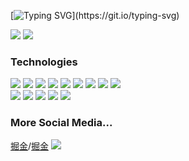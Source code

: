[![Typing SVG](https://readme-typing-svg.demolab.com?font=Fira+Code&duration=4000&pause=2000&color=F70795&repeat=false&random=false&width=435&lines=Hi%2C+I%E2%80%99m+Keylan%2C+a+front-end+engineer.)](https://git.io/typing-svg)

<div>
  <img src="https://komarev.com/ghpvc/?username=Itkeytome&style=social">
  <img src="https://img.shields.io/badge/dynamic/json?style=social&logo=Bilibili&color=%23ff69b4&logoColor=ff8cc6&label=%E5%93%94%E5%93%A9%E5%93%94%E5%93%A9%20Fans&query=%24.data.totalSubs&url=https%3A%2F%2Fapi.spencerwoo.com%2Fsubstats%2F%3Fsource%3Dbilibili%26queryKey%3D437449107">
</div>

<h3>Technologies</h3>

<div>
  <img src="https://img.shields.io/badge/-JavaScript-f6da1c?style=flat&logo=javascript&logoColor=white">
  <img src="https://img.shields.io/badge/-TypeScript-2b6dbf?style=flat&logo=typescript&logoColor=white">
  <img src="https://img.shields.io/badge/-Vue-001234e?style=flat&logo=vuedotjs&logoColor=white">
  <img src="https://img.shields.io/badge/-React-00b4ce?style=flat&logo=react&logoColor=white">
  <img src="https://img.shields.io/badge/-Node.js-3C873A?style=flat&logo=Node.js&logoColor=white">
  <img src="https://img.shields.io/badge/-Koa-33333D?style=flat&logo=koa&logoColor=white">
  <img src="https://img.shields.io/badge/-Express-3404d59?style=flat&logo=express&logoColor=white">
  <img src="https://img.shields.io/badge/-Less-bf608e?style=flat&logo=less&logoColor=white">
  <img src="https://img.shields.io/badge/-Sass-b37feb?style=flat&logo=sass&logoColor=white">
</div>

<div>
  <img src="https://img.shields.io/badge/-Git-ee462c?style=flat&logo=git&logoColor=white">
  <img src="https://img.shields.io/badge/-Docker-218bea?style=flat&logo=docker&logoColor=white">
  <img src="https://img.shields.io/badge/-Github-black?style=flat&logo=github">
  <img src="https://img.shields.io/badge/-Webpack-%232C3A42?style=flat-square&logo=webpack">
  <img src="https://img.shields.io/badge/-ESLint-%234B32C3?style=flat-square&logo=eslint">
</div>

<h3>More Social Media...</h3>

<div>
  <a href="https://juejin.cn/user/1698079717464174">掘金</a>/<a href="https://juejin.cn/user/1698079717464174">掘金</a>
  <img src="https://stats.justsong.cn/api/juejin?id=1698079717464174&lang=zh-CN" />
</div>




